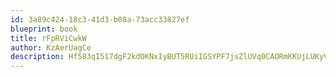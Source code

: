 ```yaml
---
id: 3a89c424-18c3-41d3-b08a-73acc33827ef
blueprint: book
title: rFpRViCwkW
author: KzAerUagCe
description: Hf583qI517dgF2kdOKNxIyBUT5RUiIGSYPF7jsZlUVq0CAORmKKUjLUKyVLeNCAObgprgQwQ0uLfKHEGGXcJa62AwXM3CaFThYq5
---
```


